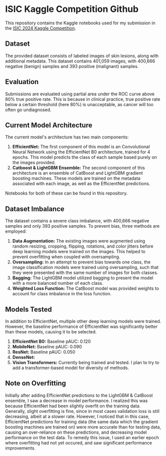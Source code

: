 # ISIC Kaggle Competition Github

This repository contains the Kaggle notebooks used for my submission in the [ISIC 2024 Kaggle Competition](https://www.kaggle.com/competitions/isic-2024-challenge).

## Dataset
The provided dataset consists of labeled images of skin lesions, along with additional metadata. This dataset contains 401,059 images, with 400,666 negative (benign) samples and 393 positive (malignant) samples.

## Evaluation
Submissions are evaluated using partial area under the ROC curve above 80% true positive rate. This is because in clinical practice, true positive rate below a certain threshold (here 80%) is unacceptable, as cancer will too often go undiagnosed.

## Current Model Architecture
The current model's architecture has two main components:
1. **EfficientNet:** The first component of this model is an Convolutional Neural Network using the EfficientNet B0 architecture, trained for 4 epochs. This model predicts the class of each sample based purely on the images provided.
2. **Catboost & LightGBM Ensemble:** The second component of this architecture is an ensemble of CatBoost and LightGBM gradient boosting machines. These models are trained on the metadata associated with each image, as well as the EfficientNet predictions.

Notebooks for both of these can be found in this repository.

## Dataset Imbalance
The dataset contains a severe class imbalance, with 400,666 negative samples and only 393 positive samples. To prevent bias, three methods are employed:
1. **Data Augmentation:** The existing images were augmented using random resizing, cropping, flipping, rotations, and color jitters before deep learning models were trained on the images. This helped to prevent overfitting when coupled with oversampling.
2. **Oversampling:** In an attempt to prevent bias towards one class, the image classification models were trained using oversampling, such that they were presented with the same number of images for both classes.
3. **Bagging:** The LightGBM model utilized bagging to present the model with a more balanced number of each class.
4. **Weighted Loss Function:** The CatBoost model was provided weights to account for class imbalance in the loss function.

## Models Tested
In addition to EfficientNet, multiple other deep learning models were trained. However, the baseline performance of EfficientNet was significantly better than these models, causing it to be selected.
1. **EfficientNet B0:** Baseline pAUC: 0.120
2. **MobileNet:** Baseline pAUC: 0.090
3. **ResNet:** Baseline pAUC: 0.050
4. **DenseNet:**
5. **Vision Transformers:** Currently being trained and tested. I plan to try to add a transformer-based model for diversity of methods.

## Note on Overfitting
Initially after adding EfficientNet predictions to the LightGBM & CatBoost ensemble, I saw a decrease in model performance. I realized this was because EfficientNet had been slightly overfit on the training data.
Generally, slight overfitting is fine, since in most cases validation loss is still decreasing, albeit at a slower rate. However, I noticed that in this case, EfficientNet predictions for training data (the same data
which the gradient boosting machines are trained on) were more accurate than for testing data, causing an over-reliance on these predictions, and decreasing model performance on the test data.
To remedy this issue, I used an earlier epoch where overfitting had not yet occured, and saw significant performance improvements.
